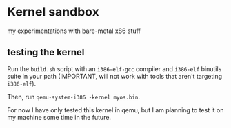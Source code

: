 # Kernel sandbox

my experimentations with bare-metal x86 stuff

## testing the kernel

Run the `build.sh` script with an `i386-elf-gcc` compiler and `i386-elf` binutils suite in your path (IMPORTANT, will not work with tools that aren't targeting `i386-elf`).

Then, run `qemu-system-i386 -kernel myos.bin`.

For now I have only tested this kernel in qemu, but I am planning to test it on my machine some time in the future.
